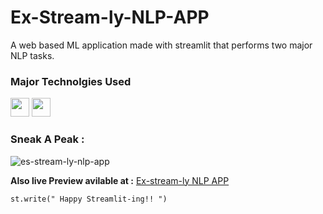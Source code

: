 # Ex-Stream-ly-NLP-APP
A web based ML application made with streamlit that performs two major NLP tasks.

### Major Technolgies Used 

  <code><img  height="30" width="30" src="https://img.icons8.com/color/48/000000/python.png"></code>
  <code><img  height="30" width="30" src="https://img.icons8.com/color/48/000000/heroku.png"></code>

### Sneak A Peak : 

![es-stream-ly-nlp-app](https://user-images.githubusercontent.com/65444364/149903907-7e0ebd37-7b7d-4a68-9da9-3df07dc9b629.gif)


**Also live Preview avilable at :** [Ex-stream-ly NLP APP](https://ex-stream-ly-nlp-app.herokuapp.com/)


```
st.write(" Happy Streamlit-ing!! ")
```
